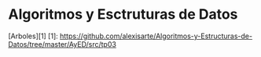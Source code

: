 # Algoritmos y Esctruturas de Datos

[Arboles][1]
[1]: https://github.com/alexisarte/Algoritmos-y-Estructuras-de-Datos/tree/master/AyED/src/tp03
